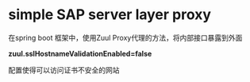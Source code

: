 # simple SAP server layer proxy

在spring boot 框架中，使用Zuul Proxy代理的方法，将内部接口暴露到外面

**zuul.sslHostnameValidationEnabled=false**

配置使得可以访问证书不安全的网站

